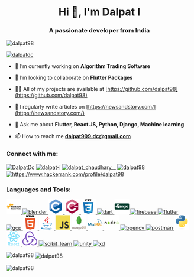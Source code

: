 <h1 align="center">Hi 👋, I'm Dalpat I</h1>
<h3 align="center">A passionate developer from India</h3>

<p align="left"> <img src="https://komarev.com/ghpvc/?username=dalpat98&label=Profile%20views&color=129e00&style=plastic" alt="dalpat98" /> </p>

<!--
<p align="left"> <a href="https://github.com/ryo-ma/github-profile-trophy"><img src="https://github-profile-trophy.vercel.app/?username=dalpat98" alt="dalpat98" /></a> </p>
-->

<p align="left"> <a href="https://twitter.com/DalpatDc" target="blank"><img src="https://img.shields.io/twitter/follow/dalpatdc?logo=twitter&style=for-the-badge" alt="dalpatdc" /></a> </p>


- 🔭 I’m currently working on **Algorithm Trading Software**

- 👯 I’m looking to collaborate on **Flutter Packages**

- 👨‍💻 All of my projects are available at [https://github.com/dalpat98](https://github.com/dalpat98)

- 📝 I regularly write articles on [https://newsandstory.com/](https://newsandstory.com/)

- 💬 Ask me about **Flutter, React JS, Python, Django, Machine learning**

- 📫 How to reach me **dalpat999.dc@gmail.com**

<h3 align="left">Connect with me:</h3>
<p align="left">
<a href="https://twitter.com/DalpatDc" target="blank"><img align="center" src="https://cdn.jsdelivr.net/npm/simple-icons@3.0.1/icons/twitter.svg" alt="DalpatDc" height="30" width="40" /></a>
<a href="https://www.linkedin.com/in/dalpat-i-b5b451166/" target="blank"><img align="center" src="https://cdn.jsdelivr.net/npm/simple-icons@3.0.1/icons/linkedin.svg" alt="dalpat-i" height="30" width="40" /></a>
<a href="https://www.instagram.com/dalpat_chaudhary__/" target="blank"><img align="center" src="https://cdn.jsdelivr.net/npm/simple-icons@3.0.1/icons/instagram.svg" alt="dalpat_chaudhary__" height="30" width="40" /></a>
<a href="https://www.codechef.com/users/dalpat98" target="blank"><img align="center" src="https://cdn.jsdelivr.net/npm/simple-icons@3.1.0/icons/codechef.svg" alt="dalpat98" height="30" width="40" /></a>
<a href="https://www.hackerrank.com/profile/dalpat98" target="blank"><img align="center" src="https://cdn.jsdelivr.net/npm/simple-icons@3.0.1/icons/hackerrank.svg" alt="https://www.hackerrank.com/profile/dalpat98" height="30" width="40" /></a>
</p>

<h3 align="left">Languages and Tools:</h3>
<p align="left"> <a href="https://aws.amazon.com" target="_blank"> <img src="https://raw.githubusercontent.com/devicons/devicon/master/icons/amazonwebservices/amazonwebservices-original-wordmark.svg" alt="aws" width="40" height="40"/> </a> <a href="https://www.blender.org/" target="_blank"> <img src="https://download.blender.org/branding/community/blender_community_badge_white.svg" alt="blender" width="40" height="40"/> </a>
 <a href="https://www.cprogramming.com/" target="_blank"> <img src="https://raw.githubusercontent.com/devicons/devicon/master/icons/c/c-original.svg" alt="c" width="40" height="40"/> </a> <a href="https://www.w3schools.com/cpp/" target="_blank"> <img src="https://raw.githubusercontent.com/devicons/devicon/master/icons/cplusplus/cplusplus-original.svg" alt="cplusplus" width="40" height="40"/> </a> <a href="https://www.w3schools.com/css/" target="_blank"> <img src="https://raw.githubusercontent.com/devicons/devicon/master/icons/css3/css3-original-wordmark.svg" alt="css3" width="40" height="40"/> </a> <a href="https://dart.dev" target="_blank"> <img src="https://www.vectorlogo.zone/logos/dartlang/dartlang-icon.svg" alt="dart" width="40" height="40"/> </a> <a href="https://www.djangoproject.com/" target="_blank"> <img src="https://raw.githubusercontent.com/devicons/devicon/master/icons/django/django-original.svg" alt="django" width="40" height="40"/> </a> <a href="https://firebase.google.com/" target="_blank"> <img src="https://www.vectorlogo.zone/logos/firebase/firebase-icon.svg" alt="firebase" width="40" height="40"/> </a> <a href="https://flutter.dev" target="_blank"> <img src="https://www.vectorlogo.zone/logos/flutterio/flutterio-icon.svg" alt="flutter" width="40" height="40"/> </a> <a href="https://cloud.google.com" target="_blank"> <img src="https://www.vectorlogo.zone/logos/google_cloud/google_cloud-icon.svg" alt="gcp" width="40" height="40"/> </a> <a href="https://www.w3.org/html/" target="_blank"> <img src="https://raw.githubusercontent.com/devicons/devicon/master/icons/html5/html5-original-wordmark.svg" alt="html5" width="40" height="40"/> </a> <a href="https://www.java.com" target="_blank"> <img src="https://raw.githubusercontent.com/devicons/devicon/master/icons/java/java-original.svg" alt="java" width="40" height="40"/> </a> <a href="https://developer.mozilla.org/en-US/docs/Web/JavaScript" target="_blank"> <img src="https://raw.githubusercontent.com/devicons/devicon/master/icons/javascript/javascript-original.svg" alt="javascript" width="40" height="40"/> </a> <a href="https://www.mongodb.com/" target="_blank"> <img src="https://raw.githubusercontent.com/devicons/devicon/master/icons/mongodb/mongodb-original-wordmark.svg" alt="mongodb" width="40" height="40"/> </a> <a href="https://www.mysql.com/" target="_blank"> <img src="https://raw.githubusercontent.com/devicons/devicon/master/icons/mysql/mysql-original-wordmark.svg" alt="mysql" width="40" height="40"/> </a> <a href="https://nodejs.org" target="_blank"> <img src="https://raw.githubusercontent.com/devicons/devicon/master/icons/nodejs/nodejs-original-wordmark.svg" alt="nodejs" width="40" height="40"/> </a> <a href="https://opencv.org/" target="_blank"> <img src="https://www.vectorlogo.zone/logos/opencv/opencv-icon.svg" alt="opencv" width="40" height="40"/> </a> <a href="https://postman.com" target="_blank"> <img src="https://www.vectorlogo.zone/logos/getpostman/getpostman-icon.svg" alt="postman" width="40" height="40"/> </a> <a href="https://www.python.org" target="_blank"> <img src="https://raw.githubusercontent.com/devicons/devicon/master/icons/python/python-original.svg" alt="python" width="40" height="40"/> </a> <a href="https://reactjs.org/" target="_blank"> <img src="https://raw.githubusercontent.com/devicons/devicon/master/icons/react/react-original-wordmark.svg" alt="react" width="40" height="40"/> </a> <a href="https://redux.js.org" target="_blank"> <img src="https://raw.githubusercontent.com/devicons/devicon/master/icons/redux/redux-original.svg" alt="redux" width="40" height="40"/> </a> <a href="https://scikit-learn.org/" target="_blank"> <img src="https://upload.wikimedia.org/wikipedia/commons/0/05/Scikit_learn_logo_small.svg" alt="scikit_learn" width="40" height="40"/> </a> <a href="https://unity.com/" target="_blank"> <img src="https://www.vectorlogo.zone/logos/unity3d/unity3d-icon.svg" alt="unity" width="40" height="40"/> </a> <a href="https://www.adobe.com/products/xd.html" target="_blank"> <img src="https://cdn.worldvectorlogo.com/logos/adobe-xd.svg" alt="xd" width="40" height="40"/> </a> </p>

<p><img align="left" src="https://github-readme-stats.vercel.app/api/top-langs?username=dalpat98&show_icons=true&locale=en&layout=compact" alt="dalpat98" /></p>

<p>&nbsp;<img align="center" src="https://github-readme-stats.vercel.app/api?username=dalpat98&show_icons=true&locale=en" alt="dalpat98" /></p>

<p><img align="center" src="https://github-readme-streak-stats.herokuapp.com/?user=dalpat98&" alt="dalpat98" /></p>

